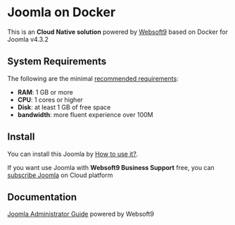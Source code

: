 # Joomla on Docker  

This is an **Cloud Native solution** powered by [Websoft9](https://www.websoft9.com) based on Docker for Joomla v4.3.2

## System Requirements

The following are the minimal [recommended requirements](https://www.joomla.org/docs/user_guide/en/install-requirements.html):

* **RAM**: 1 GB or more
* **CPU**: 1 cores or higher
* **Disk**: at least 1 GB of free space
* **bandwidth**: more fluent experience over 100M  

## Install

You can install this Joomla by [How to use it?](https://github.com/Websoft9/docker-library#how-to-use-it).   

If you want use Joomla with **Websoft9 Business Support** free, you can [subscribe Joomla](https://www.websoft9.com/apps) on Cloud platform

## Documentation

[Joomla Administrator Guide](https://support.websoft9.com/docs/joomla) powered by Websoft9

